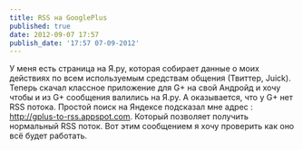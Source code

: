 ```yaml
---
title: RSS на GooglePlus
published: true
date: 2012-09-07 17:57
publish_date: '17:57 07-09-2012'
---
```

У меня есть страница на Я.ру, которая собирает данные о моих действиях по всем используемым средствам общения (Твиттер, Juick). Теперь скачал классное приложение для G+ на свой Андройд и хочу чтобы и из G+ сообщения валились на Я.ру. А оказывается, что у G+ нет RSS потока. Простой поиск на Яндексе подсказал мне адрес : http://gplus-to-rss.appspot.com. Который позволяет получить нормальный RSS поток. Вот этим сообщением я хочу проверить как оно всё будет работать.
